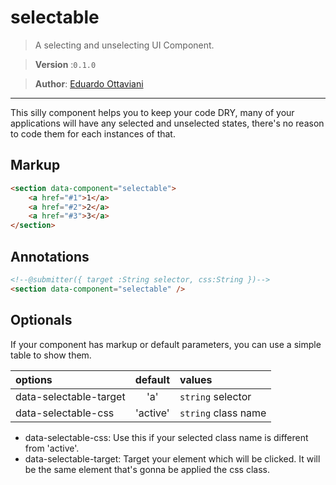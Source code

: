 # selectable

> A selecting and unselecting UI Component.

>**Version** :`0.1.0`

>**Author**: [Eduardo Ottaviani](//github.com/javiani)

---

This silly component helps you to keep your code DRY, many of your applications will have any selected and unselected states, there's no reason to code them for each instances of that.

## Markup

```html
<section data-component="selectable">
	<a href="#1">1</a>
	<a href="#2">2</a>
	<a href="#3">3</a>
</section>
```

## Annotations

```html
<!--@submitter({ target :String selector, css:String })-->
<section data-component="selectable" />
```

## Optionals

If your component has markup or default parameters, you can use a simple table to show them.

| options	   |	 default	  |		values   |
|:--------------|:---------------:|:----------------------  |
| data-selectable-target |	'a'	  |  `string` selector      |
| data-selectable-css 	 |	'active' |  `string` class name |


- data-selectable-css: Use this if your selected class name is different from 'active'.
- data-selectable-target: Target your element which will be clicked. It will be the same element that's gonna be applied the css class.
